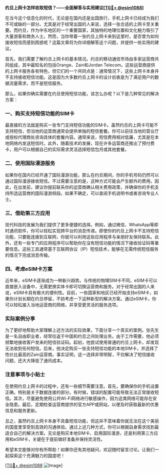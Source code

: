 **约旦上网卡怎样收取短信？——全面解答与实用建议[[TG💪+ @esim1088](https://t.me/s/esim1088)]**

在当今这个信息化的时代，无论是在国内还是出国旅行，手机上网卡已经成为我们不可或缺的一部分。尤其是对于经常出国的人来说，选择一张合适的上网卡至关重要。而约旦，作为中东地区的一个重要国家，其独特的地理位置和文化魅力吸引了大量游客和商务人士。然而，当你带着一张约旦上网卡来到这里时，是否曾为如何接收短信而感到困惑呢？这篇文章将为你详细解答这个问题，并提供一些实用的建议。

首先，我们需要了解约旦上网卡的基本情况。约旦的移动通信市场由多家运营商共同组成，其中最知名的包括Orange、Zain和Jordan Telecom。这些运营商提供的上网卡服务各有特色，但它们的一个共同点是：通常情况下，这些上网卡本身并不支持接收短信功能。这是因为大多数约旦上网卡的设计初衷是为了满足用户的数据流量需求，而不是短信服务。

那么，如果你确实需要在约旦使用短信功能，该怎么办呢？以下是几种常见的解决方案：

### 一、购买支持短信功能的SIM卡

最直接的方法就是购买一张专门支持短信功能的SIM卡。虽然约旦的上网卡可能不支持短信，但当地的运营商通常会提供单独的短信套餐。你可以前往当地的营业厅或授权代理商处咨询具体的套餐内容。通常来说，短信费用相对低廉，尤其是在本地网络内发送短信时。此外，随着技术的发展，现在许多运营商还推出了预付费卡，用户可以根据自己的实际需求灵活选择短信包月或其他套餐。

### 二、使用国际漫游服务

如果你在国内已经开通了国际漫游功能，那么在约旦期间，你的手机号码仍然可以通过国际漫游接收短信。不过需要注意的是，这种方式可能会产生额外的费用。因此，在出发前，建议你提前联系你的运营商确认相关费用政策，并确保你的手机支持所选运营商的国际漫游频段。如果不确定，可以查阅手机说明书或者咨询专业人士。

### 三、借助第三方应用

现代科技的发展为我们提供了更多便捷的选择。例如，通过微信、WhatsApp等即时通讯软件，你可以轻松实现跨平台的消息传递。即使你的约旦上网卡不支持短信功能，只要能连接到互联网，你就可以利用这些应用程序与亲朋好友保持联系。此外，还有一些专门的应用程序可以帮助你在没有短信功能的情况下接收验证码等重要信息。这些工具通常基于互联网协议（IP）短信技术，能够在无需传统短信服务的情况下完成消息传输。

### 四、考虑eSIM卡方案

近年来，eSIM卡逐渐成为一种新兴趋势。与传统的物理SIM卡不同，eSIM卡可以直接嵌入设备中，无需更换实体卡即可切换运营商和服务。对于经常出国的人来说，eSIM卡具有极大的便利性。目前，一些国家和地区已经开始支持eSIM卡，如果你计划长期在约旦停留，不妨考虑一下这种新型的解决方案。通过eSIM卡，你可以轻松接入当地运营商的网络，并享受更灵活的服务选项。

### 实际案例分享

为了更好地帮助大家理解上述方法的实际效果，下面分享一个真实的案例。张先生是一名自由职业者，经常往返于中国和约旦之间处理业务。由于工作需要，他必须频繁地接收客户发来的短信验证码。起初，他尝试使用普通的约旦上网卡，却发现无法收到任何短信。后来，他决定购买一张支持短信功能的本地SIM卡，并选择了性价比最高的Zain运营商。事实证明，这一选择非常明智，不仅解决了短信接收问题，还大大降低了通讯成本。

### 注意事项与小贴士

在使用约旦上网卡的过程中，还有一些细节需要注意。首先，要确保你的手机设置正确，特别是关于数据连接的部分。有时候，错误的配置可能导致无法正常接收短信。其次，尽量避免使用公共Wi-Fi网络进行敏感操作，因为这类网络可能存在安全隐患。最后，定期检查运营商提供的官方APP或网站，以便及时获取最新的优惠信息和服务更新。

总之，虽然约旦上网卡本身不具备短信功能，但这并不意味着你就无法在这个美丽的国度里享受到高效的沟通体验。通过上述几种方式，你可以根据自身需求找到最适合自己的解决方案。无论是购买本地SIM卡、启用国际漫游，还是利用第三方应用和eSIM卡，关键在于提前做好准备并保持灵活性。

希望本文能够对你有所帮助！如果你还有其他疑问，欢迎随时留言讨论。让我们一起探索这个充满魅力的国度吧！

[[TG💪+ @esim1088](https://t.me/s/esim1088) ![Image](https://i.postimg.cc/4NQfJmqS/Snipaste-2025-05-13-00-14-12.png)]